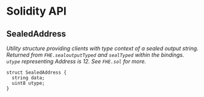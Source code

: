 # Solidity API

## SealedAddress

_Utility structure providing clients with type context of a sealed output string.
Returned from `FHE.sealoutputTyped` and `sealTyped` within the bindings.
`utype` representing Address is 12. See `FHE.sol` for more._

```solidity
struct SealedAddress {
  string data;
  uint8 utype;
}
```

